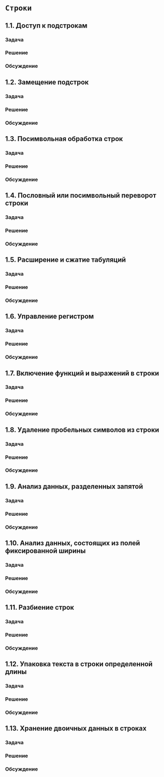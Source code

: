 # `Строки`

## 1.1. Доступ к подстрокам
### Задача
### Решение
### Обсуждение

## 1.2. Замещение подстрок
### Задача
### Решение
### Обсуждение

## 1.3. Посимвольная обработка строк
### Задача
### Решение
### Обсуждение

## 1.4. Пословный или посимвольный переворот строки
### Задача
### Решение
### Обсуждение

## 1.5. Расширение и сжатие табуляций
### Задача
### Решение
### Обсуждение

## 1.6. Управление регистром
### Задача
### Решение
### Обсуждение

## 1.7. Включение функций и выражений в строки
### Задача
### Решение
### Обсуждение

## 1.8. Удаление пробельных символов из строки
### Задача
### Решение
### Обсуждение

## 1.9. Анализ данных, разделенных запятой
### Задача
### Решение
### Обсуждение

## 1.10. Анализ данных, состоящих из полей фиксированной ширины
### Задача
### Решение
### Обсуждение

## 1.11. Разбиение строк
### Задача
### Решение
### Обсуждение

## 1.12. Упаковка текста в строки определенной длины
### Задача
### Решение
### Обсуждение

## 1.13. Хранение двоичных данных в строках
### Задача
### Решение
### Обсуждение

